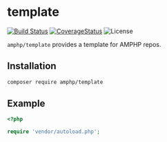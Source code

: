 # template

[![Build Status](https://img.shields.io/travis/amphp/template/master.svg?style=flat-square)](https://travis-ci.org/amphp/template)
[![CoverageStatus](https://img.shields.io/coveralls/amphp/template/master.svg?style=flat-square)](https://coveralls.io/github/amphp/template?branch=master)
![License](https://img.shields.io/badge/license-MIT-blue.svg?style=flat-square)

`amphp/template` provides a template for AMPHP repos.

## Installation

```bash
composer require amphp/template
```

## Example

```php
<?php

require 'vendor/autoload.php';

```
